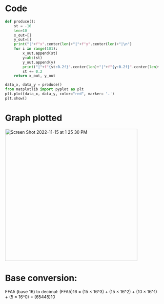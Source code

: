 # Code
```.py
def produce():
    st = -10
    len=10
    x_out=[]
    y_out=[]
    print("|"+f"x".center(len)+"|"+f"y".center(len)+"|\n")
    for i in range(101):
        x_out.append(st)
        y=abs(st)
        y_out.append(y)
        print("|"+f"{st:0.2f}".center(len)+"|"+f"{y:0.2f}".center(len)+"|")
        st += 0.2
    return x_out, y_out

data_x, data_y = produce()
from matplotlib import pyplot as plt
plt.plot(data_x, data_y, color="red", marker= '.')
plt.show()
```

# Graph plotted
<img width="433" alt="Screen Shot 2022-11-15 at 1 25 30 PM" src="https://user-images.githubusercontent.com/100017195/201826096-65829dc8-4de6-482a-9c7a-82479f4e362a.png">

# Base conversion:
FFA5 (base 16) to decimal:
(FFA5)16 = (15 × 16^3) + (15 × 16^2) + (10 × 16^1) + (5 × 16^0) = (65445)10
